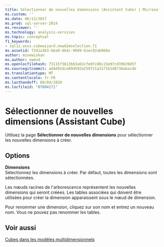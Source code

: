 ```yaml
---
title: Sélectionner de nouvelles dimensions (Assistant Cube) | Microsoft Docs
ms.custom: ''
ms.date: 06/13/2017
ms.prod: sql-server-2014
ms.reviewer: ''
ms.technology: analysis-services
ms.topic: conceptual
f1_keywords:
- sql12.asvs.cubewizard.newdimselection.f1
ms.assetid: 7241a3b3-bba9-4b4c-99d9-61ec92ab969a
author: minewiskan
ms.author: owend
ms.openlocfilehash: 73115f3613b63a63cfe07c80c23e97cd39639d5f
ms.sourcegitcommit: ad4d92dce894592a259721a1571b1d8736abacdb
ms.translationtype: MT
ms.contentlocale: fr-FR
ms.lasthandoff: 08/04/2020
ms.locfileid: "87604171"
---
```

# <a name="select-new-dimensions-cube-wizard"></a>Sélectionner de nouvelles dimensions (Assistant Cube)
  Utilisez la page **Sélectionner de nouvelles dimensions** pour sélectionner les nouvelles dimensions à créer.  
  
## <a name="options"></a>Options  
 **Dimensions**  
 Sélectionnez les dimensions à créer. Par défaut, toutes les dimensions sont sélectionnées.  
  
 Les nœuds racines de l'arborescence représentent les nouvelles dimensions qui seront créées. Les tables associées qui doivent être utilisées pour créer la dimension apparaissent sous le nœud de dimension.  
  
 Pour renommer une dimension, cliquez sur son nom et entrez un nouveau nom. Vous ne pouvez pas renommer les tables.  
  
## <a name="see-also"></a>Voir aussi  
 [Cubes dans les modèles multidimensionnels](multidimensional-models/cubes-in-multidimensional-models.md)  
  
  
